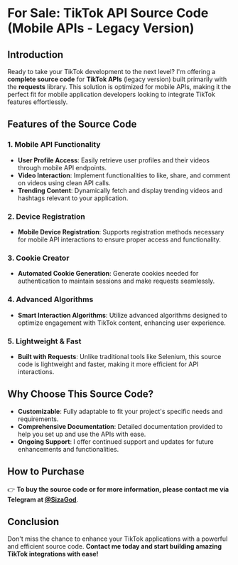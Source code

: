 # For Sale: TikTok API Source Code (Mobile APIs - Legacy Version) 
 
## Introduction  

Ready to take your TikTok development to the next level? I'm offering a **complete source code** for **TikTok APIs** (legacy version) built primarily with the **requests** library. This solution is optimized for mobile APIs, making it the perfect fit for mobile application developers looking to integrate TikTok features effortlessly.
 
## Features of the Source Code
 
### 1. Mobile API Functionality 
- **User Profile Access**: Easily retrieve user profiles and their videos through mobile API endpoints. 
- **Video Interaction**: Implement functionalities to like, share, and comment on videos using clean API calls.
- **Trending Content**: Dynamically fetch and display trending videos and hashtags relevant to your application.

### 2. Device Registration
- **Mobile Device Registration**: Supports registration methods necessary for mobile API interactions to ensure proper access and functionality.

### 3. Cookie Creator
- **Automated Cookie Generation**: Generate cookies needed for authentication to maintain sessions and make requests seamlessly.

### 4. Advanced Algorithms
- **Smart Interaction Algorithms**: Utilize advanced algorithms designed to optimize engagement with TikTok content, enhancing user experience.

### 5. Lightweight & Fast
- **Built with Requests**: Unlike traditional tools like Selenium, this source code is lightweight and faster, making it more efficient for API interactions.

## Why Choose This Source Code?
- **Customizable**: Fully adaptable to fit your project's specific needs and requirements.
- **Comprehensive Documentation**: Detailed documentation provided to help you set up and use the APIs with ease.
- **Ongoing Support**: I offer continued support and updates for future enhancements and functionalities.

## How to Purchase
👉 **To buy the source code or for more information, please contact me via Telegram at [@SizaGod](https://t.me/SizaGod)**.

## Conclusion
Don't miss the chance to enhance your TikTok applications with a powerful and efficient source code. **Contact me today and start building amazing TikTok integrations with ease!**
